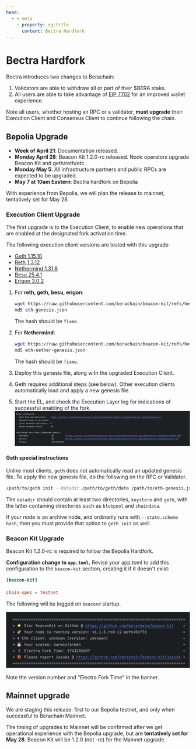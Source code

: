 ```yaml
---
head:
  - - meta
    - property: og:title
      content: Bectra Hardfork
---
```


# Bectra Hardfork

Bectra introduces two changes to Berachain:

1. Validators are able to withdraw all or part of their $BERA stake.
2. All users are able to take advantage of [EIP 7702](https://github.com/ethereum/EIPs/blob/master/EIPS/eip-7702.md) for an improved wallet experience.

Note all users, whether hosting an RPC or a validator, **must upgrade** their Execution Client and Consensus Client to continue following the chain.

## Bepolia Upgrade

- **Week of April 21**: Documentation released.
- **Monday April 28**: Beacon Kit 1.2.0-rc released. Node operators upgrade Beacon Kit and geth/reth/etc.
- **Monday May 5**: All infrastructure partners and public RPCs are expected to be upgraded.
- **May 7 at 10am Eastern**: Bectra hardfork on Bepolia

With experience from Bepolia, we will plan the release to mainnet, tentatively set for May 28.

### Execution Client Upgrade

The first upgrade is to the Execution Client, to enable new operations that are enabled at the designated fork activation time.

The following execution client versions are tested with this upgrade

- [Geth 1.15.10](https://github.com/ethereum/go-ethereum/releases/tag/v1.15.10)
- [Reth 1.3.12](https://github.com/paradigmxyz/reth/releases/tag/v1.3.12)
- [Nethermind 1.31.8](https://github.com/NethermindEth/nethermind/releases/tag/1.31.8)
- [Besu 25.4.1](https://github.com/hyperledger/besu/releases/tag/25.4.1)
- [Erigon 3.0.2](https://github.com/erigontech/erigon/releases/tag/v3.0.2)

1. For **reth, geth, besu, erigon**:

   ```bash
   wget https://raw.githubusercontent.com/berachain/beacon-kit/refs/heads/main/testing/networks/80069/eth-genesis.json
   md5 eth-genesis.json
   ```

   The hash should be `fixme`.

2. For **Nethermind**:

   ```bash
   wget https://raw.githubusercontent.com/berachain/beacon-kit/refs/heads/main/testing/networks/80069/eth-nether-genesis.json
   md5 eth-nether-genesis.json
   ```

   The hash should be `fixme`.

3. Deploy this genesis file, along with the upgraded Execution Client.

4. Geth requires additional steps (see below). Other execution clients automatically load and apply a new genesis file.

5. Start the EL, and check the Execution Layer log for indications of successful enabling of the fork.  
   ![Geth Startup Banner fixme refresh](assets/geth-banner.png)

#### Geth special instructions

Unlike most clients, `geth` does not automatically read an updated genesis file. To apply the new genesis file, do the following on the RPC or Validator.

```bash
/path/to/geth init --datadir /path/to/geth/data /path/to/eth-genesis.json
```

The `datadir` should contain at least two directories, `keystore` and `geth`, with the latter containing directories such as `blobpool` and `chaindata`.

If your node is an archive node, and ordinarily runs with `--state.scheme hash`, then you must provide that option to `geth init` as well.

### Beacon Kit Upgrade

Beacon Kit 1.2.0-rc is required to follow the Bepolia Hardfork.

**Configuration change to `app.toml`.** Revise your app.toml to add this configuration to the `beacon-kit` section, creating it if it doesn't exist:

```app.toml
[beacon-kit]

chain-spec = testnet
```

The following will be logged on `beacond` startup.

![Beacon Kit Hard Fork fixme replace](assets/beacond-banner.png)

Note the version number and "Electra Fork Time" in the banner.

## Mainnet upgrade

We are staging this release: first to our Bepolia testnet, and only when successful to Berachain Mainnet.

The timing of upgrades to Mainnet will be confirmed after we get operational experience with the Bepolia upgrade, but are **tentatively set for May 28**. Beacon Kit will be 1.2.0 (not -rc) for the Mainnet upgrade.
